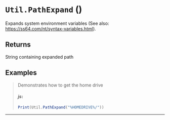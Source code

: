 # `Util.PathExpand` ()


Expands system environment variables (See also: https://ss64.com/nt/syntax-variables.html).



## Returns

String containing expanded path
## Examples

> Demonstrates how to get the home drive
> 
> #### _js_:
> ```js
> Print(Util.PathExpand("%HOMEDRIVE%/"))
> ```
---